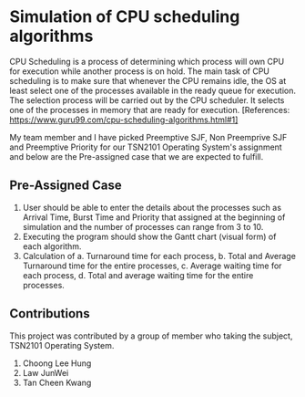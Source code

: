 # Simulation of CPU scheduling algorithms

CPU Scheduling is a process of determining which process will own CPU for execution while another process is on hold. The main task of CPU scheduling is to make sure that whenever the CPU remains idle, the OS at least select one of the processes available in the ready queue for execution. The selection process will be carried out by the CPU scheduler. It selects one of the processes in memory that are ready for execution. [References: https://www.guru99.com/cpu-scheduling-algorithms.html#1]

My team member and I have picked Preemptive SJF, Non Preemprive SJF and Preemptive Priority for our TSN2101 Operating System's assignment and below are the Pre-assigned case that we are expected to fulfill.

## Pre-Assigned Case

1. User should be able to enter the details about the processes such as Arrival Time, Burst Time and Priority that assigned at the beginning of simulation and the number of processes can range from 3 to 10.
2. Executing the program should show the Gantt chart (visual form) of each algorithm.
3. Calculation of
    a. Turnaround time for each process,
    b. Total and Average Turnaround time for the entire processes,
    c. Average waiting time for each process,
    d. Total and average waiting time for the entire processes.

## Contributions

This project was contributed by a group of member who taking the subject, TSN2101 Operating System.

1. Choong Lee Hung
2. Law JunWei
3. Tan Cheen Kwang
